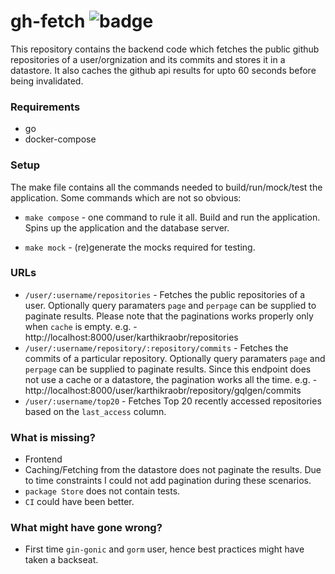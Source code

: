 # gh-fetch ![badge](https://github.com/karthikraobr/gh-fetch/workflows/Go/badge.svg)


This repository contains the backend code which fetches the public github repositories of a user/orgnization and its commits and stores it in a datastore. It also caches the github api results for upto 60 seconds before being invalidated.

### Requirements
- go
- docker-compose

### Setup
The make file contains all the commands needed to build/run/mock/test the application. Some commands which are not so obvious:

- `make compose` - one command to rule it all. Build and run the application. Spins up the application and the database server.

- `make mock` - (re)generate the mocks required for testing.

### URLs
- `/user/:username/repositories` - Fetches the public repositories of a user. Optionally query paramaters `page` and `perpage` can be supplied to paginate results. Please note that the paginations works properly only when `cache` is empty. 
e.g. - http://localhost:8000/user/karthikraobr/repositories
- `/user/:username/repository/:repository/commits` - Fetches the commits of a particular repository. Optionally query paramaters `page` and `perpage` can be supplied to paginate results. Since this endpoint does not use a cache or a datastore, the pagination works all the time.
e.g. - http://localhost:8000/user/karthikraobr/repository/gqlgen/commits
- `/user/:username/top20` - Fetches Top 20 recently accessed repositories based on the `last_access` column.


### What is missing?
- Frontend
- Caching/Fetching from the datastore does not paginate the results. Due to time constraints I could not add pagination during these scenarios.
- `package Store` does not contain tests.
- `CI` could have been better.

### What might have gone wrong?
- First time `gin-gonic` and `gorm` user, hence best practices might have taken a backseat.
